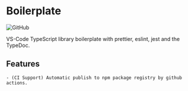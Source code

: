 # Boilerplate

![GitHub](https://img.shields.io/github/license/vhidvz/vscode-typescript-library-boilerplate?style=flat-square)

VS-Code TypeScript library boilerplate with prettier, eslint, jest and the TypeDoc.

## Features

    - (CI Support) Automatic publish to npm package registry by github actions.
